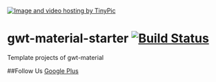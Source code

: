 <a href="http://tinypic.com?ref=15x8ehd" target="_blank"><img src="http://i65.tinypic.com/15x8ehd.png" border="0" alt="Image and video hosting by TinyPic"></a>
# gwt-material-starter [![Build Status](https://travis-ci.org/GwtMaterialDesign/gwt-material-template.svg?branch=master)](https://travis-ci.org/GwtMaterialDesign/gwt-material-template)
Template projects of gwt-material

##Follow Us
<a href="https://plus.google.com/u/0/communities/108005250093449814286"> Google Plus</a>
